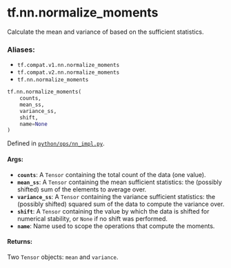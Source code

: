 <div itemscope itemtype="http://developers.google.com/ReferenceObject">
<meta itemprop="name" content="tf.nn.normalize_moments" />
<meta itemprop="path" content="Stable" />
</div>

# tf.nn.normalize_moments

Calculate the mean and variance of based on the sufficient statistics.

### Aliases:

* `tf.compat.v1.nn.normalize_moments`
* `tf.compat.v2.nn.normalize_moments`
* `tf.nn.normalize_moments`

``` python
tf.nn.normalize_moments(
    counts,
    mean_ss,
    variance_ss,
    shift,
    name=None
)
```



Defined in [`python/ops/nn_impl.py`](/code/stable/tensorflow/python/ops/nn_impl.py).

<!-- Placeholder for "Used in" -->


#### Args:


* <b>`counts`</b>: A `Tensor` containing the total count of the data (one value).
* <b>`mean_ss`</b>: A `Tensor` containing the mean sufficient statistics: the (possibly
  shifted) sum of the elements to average over.
* <b>`variance_ss`</b>: A `Tensor` containing the variance sufficient statistics: the
  (possibly shifted) squared sum of the data to compute the variance over.
* <b>`shift`</b>: A `Tensor` containing the value by which the data is shifted for
  numerical stability, or `None` if no shift was performed.
* <b>`name`</b>: Name used to scope the operations that compute the moments.


#### Returns:

Two `Tensor` objects: `mean` and `variance`.
